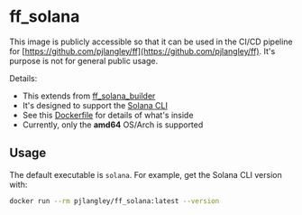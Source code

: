 # ff_solana

This image is publicly accessible so that it can be used in the CI/CD pipeline for
[https://github.com/pjlangley/ff](https://github.com/pjlangley/ff). It's purpose is not for general public usage.

Details:

- This extends from [ff_solana_builder](https://hub.docker.com/r/pjlangley/ff_solana_builder)
- It's designed to support the [Solana CLI](https://docs.anza.xyz/cli/)
- See this [Dockerfile](https://github.com/pjlangley/ff/blob/main/docker.solana.ci.Dockerfile) for details of what's
  inside
- Currently, only the **amd64** OS/Arch is supported

## Usage

The default executable is `solana`. For example, get the Solana CLI version with:

```sh
docker run --rm pjlangley/ff_solana:latest --version
```
